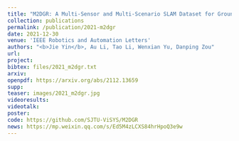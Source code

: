 ```yaml
---
title: "M2DGR: A Multi-Sensor and Multi-Scenario SLAM Dataset for Ground Robots"
collection: publications
permalink: /publication/2021-m2dgr
date: 2021-12-30
venue: 'IEEE Robotics and Automation Letters'
authors: "<b>Jie Yin</b>, Au Li, Tao Li, Wenxian Yu, Danping Zou"
url: 
project: 
bibtex: files/2021_m2dgr.txt
arxiv: 
openpdf: https://arxiv.org/abs/2112.13659
supp: 
teaser: images/2021_m2dgr.jpg
videoresults: 
videotalk: 
poster: 
code: https://github.com/SJTU-ViSYS/M2DGR
news: https://mp.weixin.qq.com/s/Ed5M4zLCXS84hrHpoQ3e9w
---
```

